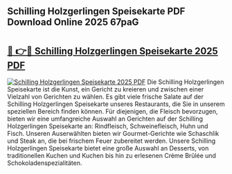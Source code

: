 ## Schilling Holzgerlingen Speisekarte PDF Download Online 2025 67paG

# <h2><a href="http://gc61li2.nevu.top/?p=Schilling+Holzgerlingen+Speisekarte">🔗 👉🔴 Schilling Holzgerlingen Speisekarte 2025 PDF</a></h2>

[![Schilling Holzgerlingen Speisekarte 2025 PDF](https://i.imgur.com/dBaPXMq.png)](http://gc61li2.nevu.top/?p=Schilling+Holzgerlingen+Speisekarte)
Die Schilling Holzgerlingen Speisekarte ist die Kunst, ein Gericht zu kreieren und zwischen einer Vielzahl von Gerichten zu wählen. Es gibt viele frische Salate auf der Schilling Holzgerlingen Speisekarte unseres Restaurants, die Sie in unserem speziellen Bereich finden können. Für diejenigen, die Fleisch bevorzugen, bieten wir eine umfangreiche Auswahl an Gerichten auf der Schilling Holzgerlingen Speisekarte an: Rindfleisch, Schweinefleisch, Huhn und Fisch. Unseren Auserwählten bieten wir Gourmet-Gerichte wie Schaschlik und Steak an, die bei frischem Feuer zubereitet werden. Unsere Schilling Holzgerlingen Speisekarte bietet eine große Auswahl an Desserts, von traditionellen Kuchen und Kuchen bis hin zu erlesenen Crème Brûlée und Schokoladenspezialitäten.
